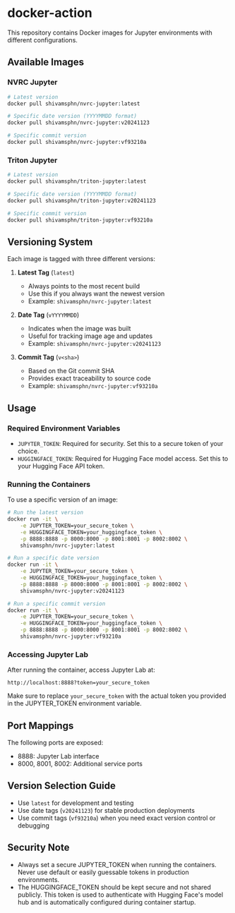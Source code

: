 # docker-action

This repository contains Docker images for Jupyter environments with different configurations.

## Available Images

### NVRC Jupyter
```bash
# Latest version
docker pull shivamsphn/nvrc-jupyter:latest

# Specific date version (YYYYMMDD format)
docker pull shivamsphn/nvrc-jupyter:v20241123

# Specific commit version
docker pull shivamsphn/nvrc-jupyter:vf93210a
```

### Triton Jupyter
```bash
# Latest version
docker pull shivamsphn/triton-jupyter:latest

# Specific date version (YYYYMMDD format)
docker pull shivamsphn/triton-jupyter:v20241123

# Specific commit version
docker pull shivamsphn/triton-jupyter:vf93210a
```

## Versioning System

Each image is tagged with three different versions:

1. **Latest Tag** (`latest`)
   - Always points to the most recent build
   - Use this if you always want the newest version
   - Example: `shivamsphn/nvrc-jupyter:latest`

2. **Date Tag** (`vYYYYMMDD`)
   - Indicates when the image was built
   - Useful for tracking image age and updates
   - Example: `shivamsphn/nvrc-jupyter:v20241123`

3. **Commit Tag** (`v<sha>`)
   - Based on the Git commit SHA
   - Provides exact traceability to source code
   - Example: `shivamsphn/nvrc-jupyter:vf93210a`

## Usage

### Required Environment Variables

- `JUPYTER_TOKEN`: Required for security. Set this to a secure token of your choice.
- `HUGGINGFACE_TOKEN`: Required for Hugging Face model access. Set this to your Hugging Face API token.

### Running the Containers

To use a specific version of an image:

```bash
# Run the latest version
docker run -it \
    -e JUPYTER_TOKEN=your_secure_token \
    -e HUGGINGFACE_TOKEN=your_huggingface_token \
    -p 8888:8888 -p 8000:8000 -p 8001:8001 -p 8002:8002 \
    shivamsphn/nvrc-jupyter:latest

# Run a specific date version
docker run -it \
    -e JUPYTER_TOKEN=your_secure_token \
    -e HUGGINGFACE_TOKEN=your_huggingface_token \
    -p 8888:8888 -p 8000:8000 -p 8001:8001 -p 8002:8002 \
    shivamsphn/nvrc-jupyter:v20241123

# Run a specific commit version
docker run -it \
    -e JUPYTER_TOKEN=your_secure_token \
    -e HUGGINGFACE_TOKEN=your_huggingface_token \
    -p 8888:8888 -p 8000:8000 -p 8001:8001 -p 8002:8002 \
    shivamsphn/nvrc-jupyter:vf93210a
```

### Accessing Jupyter Lab

After running the container, access Jupyter Lab at:
```
http://localhost:8888?token=your_secure_token
```

Make sure to replace `your_secure_token` with the actual token you provided in the JUPYTER_TOKEN environment variable.

## Port Mappings

The following ports are exposed:
- 8888: Jupyter Lab interface
- 8000, 8001, 8002: Additional service ports

## Version Selection Guide

- Use `latest` for development and testing
- Use date tags (`v20241123`) for stable production deployments
- Use commit tags (`vf93210a`) when you need exact version control or debugging

## Security Note

- Always set a secure JUPYTER_TOKEN when running the containers. Never use default or easily guessable tokens in production environments.
- The HUGGINGFACE_TOKEN should be kept secure and not shared publicly. This token is used to authenticate with Hugging Face's model hub and is automatically configured during container startup.
